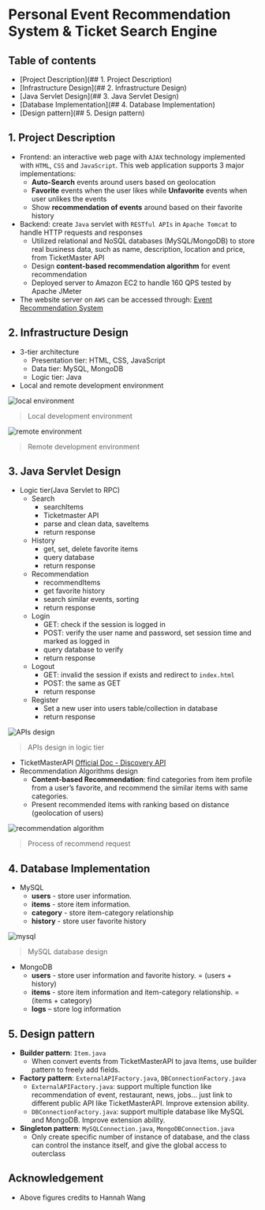 # Personal Event Recommendation System & Ticket Search Engine 

## Table of contents
* [Project Description](## 1. Project Description)
* [Infrastructure Design](## 2. Infrastructure Design)
* [Java Servlet Design](## 3. Java Servlet Design)
* [Database Implementation](## 4. Database Implementation)
* [Design pattern](## 5. Design pattern)

## 1. Project Description

- Frontend: an interactive web page with `AJAX` technology implemented with `HTML`, `CSS` and `JavaScript`. This web application supports 3 major implementations:
   * **Auto-Search** events around users based on geolocation
   * **Favorite** events when the user likes while **Unfavorite** events when user unlikes the events
   * Show **recommendation of events** around based on their favorite history
- Backend: create `Java` servlet with `RESTful APIs` in `Apache Tomcat` to handle HTTP requests and responses
   * Utilized relational and NoSQL databases (MySQL/MongoDB) to store real business data, such as name, description, location and price, from TicketMaster API
   * Design **content-based recommendation algorithm** for event recommendation
   * Deployed server to Amazon EC2 to handle 160 QPS tested by Apache JMeter 
- The website server on `AWS` can be accessed through: [Event Recommendation System](http://13.58.22.177:8080/Jupiter/)


## 2. Infrastructure Design
- 3-tier architecture
   * Presentation tier: HTML, CSS, JavaScript
   * Data tier: MySQL, MongoDB
   * Logic tier: Java
- Local and remote development environment

![local environment](https://raw.githubusercontent.com/MoonSulong/EventRecommendation/master/img/local.png)
> Local development environment

![remote environment](https://raw.githubusercontent.com/MoonSulong/EventRecommendation/master/img/remote.png)
> Remote development environment

## 3. Java Servlet Design
- Logic tier(Java Servlet to RPC)
   * Search
      * searchItems
      * Ticketmaster API
      * parse and clean data, saveItems
      * return response
   * History
      * get, set, delete favorite items
      * query database
      * return response
   * Recommendation
      * recommendItems
      * get favorite history
      * search similar events, sorting
      * return response
   * Login
      * GET: check if the session is logged in
      * POST: verify the user name and password, set session time and marked as logged in
      * query database to verify
      * return response
   * Logout
      * GET: invalid the session if exists and redirect to `index.html`
      * POST: the same as GET
      * return response
   * Register
      * Set a new user into users table/collection in database
      * return response

![APIs design](https://raw.githubusercontent.com/MoonSulong/EventRecommendation/master/img//APIs.png)
> APIs design in logic tier

- TicketMasterAPI
[Official Doc - Discovery API](https://developer.ticketmaster.com/products-and-docs/apis/discovery-api/v2/)
- Recommendation Algorithms design
   * **Content-based Recommendation**: find categories from item profile from a user’s favorite, and recommend the similar items with same categories.
   * Present recommended items with ranking based on distance (geolocation of users)

![recommendation algorithm](https://raw.githubusercontent.com/MoonSulong/EventRecommendation/master/img/recommendation.png)
> Process of recommend request

## 4. Database Implementation
- MySQL
   * **users** - store user information.
   * **items** - store item information.
   * **category** - store item-category relationship
   * **history** - store user favorite history

![mysql](https://raw.githubusercontent.com/MoonSulong/EventRecommendation/master/img/mysql.png)
> MySQL database design

- MongoDB
   * **users** - store user information and favorite history. = (users + history)
   * **items** - store item information and item-category relationship. = (items + category)
   * **logs** – store log information

## 5. Design pattern
   * **Builder pattern**: `Item.java`
      * When convert events from TicketMasterAPI to java Items, use builder pattern to freely add fields.
   * **Factory pattern**: `ExternalAPIFactory.java`, `DBConnectionFactory.java`
      * `ExternalAPIFactory.java`: support multiple function like recommendation of event, restaurant, news, jobs… just link to different public API like TicketMasterAPI. Improve extension ability.
      * `DBConnectionFactory.java`: support multiple database like MySQL and MongoDB. Improve extension ability.
   * **Singleton pattern**: `MySQLConnection.java`, `MongoDBConnection.java`
      * Only create specific number of instance of database, and the class can control the instance itself, and give the global access to outerclass

## Acknowledgement
- Above figures credits to Hannah Wang